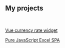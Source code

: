 ## My projects

<br>

[Vue currency rate widget](https://insufficient-skill.github.io/widget/)

[Pure JavaScript Excel SPA](https://insufficient-skill.github.io/SPA-excel_without-frameworks/)
